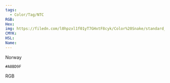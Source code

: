 ```yaml
---
tags:
  - Color/Tag/NTC
RGB:
Hex:
img: https://filedn.com/l0hpzxl1f01yT7GHxtF8cyk/Color%20Snake/standard_csv_to_svg/A8BD9F.svg
CMYK:
HSL:
Name:
---
```

Norway
```palette
#A8BD9F
```
RGB
